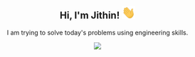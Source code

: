 <div align="center">
<h2> Hi, I'm Jithin! <img src="https://github.com/jjscaria/jjscaria/blob/master/Hi.gif" width="30"></h2>

I am trying to solve today's problems using engineering skills.

<a href="https://jjscaria.com/" target="_blank" rel="noopener noreferrer">
  <img src="https://img.shields.io/badge/WEBSITE-8A2BE2?style=for-the-badge&logoColor=white"/>
</a>
</div>
